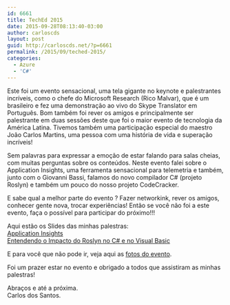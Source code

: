 ```yaml
---
id: 6661
title: TechEd 2015
date: 2015-09-28T08:13:40-03:00
author: carloscds
layout: post
guid: http://carloscds.net/?p=6661
permalink: /2015/09/teched-2015/
categories:
  - Azure
  - 'C#'
---
```

Este foi um evento sensacional, uma tela gigante no keynote e palestrantes incríveis, como o chefe do Microsoft Research (Rico Malvar), que é um brasileiro e fez uma demonstração ao vivo do Skype Translator em Português. Bom também foi rever os amigos e principalmente ser palestrante em duas sessões deste que foi o maior evento de tecnologia da América Latina. Tivemos também uma participação especial do maestro João Carlos Martins, uma pessoa com uma história de vida e superação incríveis!

Sem palavras para expressar a emoção de estar falando para salas cheias, com muitas perguntas sobre os conteúdos. Neste evento falei sobre o Application Insights, uma ferramenta sensacional para telemetria e também, junto com o Giovanni Bassi, falamos do novo compilador C# (projeto Roslyn) e também um pouco do nosso projeto CodeCracker.

E sabe qual a melhor parte do evento ? Fazer networkink, rever os amigos, conhecer gente nova, trocar experiências! Então se você não foi a este evento, faça o possível para participar do próximo!!!

Aqui estão os Slides das minhas palestras:  
[Application Insights](http://www.slideshare.net/carloscds/application-insights-53271305)  
[Entendendo o Impacto do Roslyn no C# e no Visual Basic](http://www.slideshare.net/carloscds/palestra-roslyn-teched-2015)

E para você que não pode ir, veja aqui as [fotos do evento](https://www.facebook.com/media/set/?set=a.10207890496719625.1073741845.1212382196&type=1&l=f1446537fd).

Foi um prazer estar no evento e obrigado a todos que assistiram as minhas palestras!

Abraços e até a próxima.  
Carlos dos Santos.